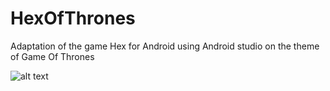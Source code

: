 # HexOfThrones

Adaptation of the game Hex for Android using Android studio on the theme of Game Of Thrones

![alt text](./Resources/Demo.png?raw=true "Hex Of Thrones")
